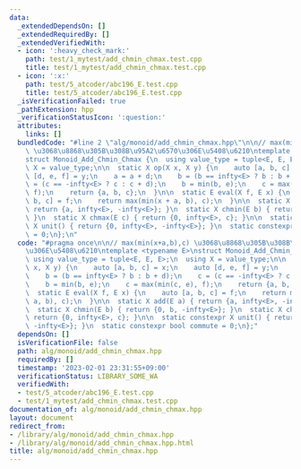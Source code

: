 ```yaml
---
data:
  _extendedDependsOn: []
  _extendedRequiredBy: []
  _extendedVerifiedWith:
  - icon: ':heavy_check_mark:'
    path: test/1_mytest/add_chmin_chmax.test.cpp
    title: test/1_mytest/add_chmin_chmax.test.cpp
  - icon: ':x:'
    path: test/5_atcoder/abc196_E.test.cpp
    title: test/5_atcoder/abc196_E.test.cpp
  _isVerificationFailed: true
  _pathExtension: hpp
  _verificationStatusIcon: ':question:'
  attributes:
    links: []
  bundledCode: "#line 2 \"alg/monoid/add_chmin_chmax.hpp\"\n\n// max(min(x+a,b),c)\
    \ \u3068\u8868\u305B\u308B\u95A2\u6570\u306E\u5408\u6210\ntemplate <typename E>\n\
    struct Monoid_Add_Chmin_Chmax {\n  using value_type = tuple<E, E, E>;\n  using\
    \ X = value_type;\n\n  static X op(X x, X y) {\n    auto [a, b, c] = x;\n    auto\
    \ [d, e, f] = y;\n    a = a + d;\n    b = (b == infty<E> ? b : b + d);\n    c\
    \ = (c == -infty<E> ? c : c + d);\n    b = min(b, e);\n    c = max(min(c, e),\
    \ f);\n    return {a, b, c};\n  }\n\n  static E eval(X f, E x) {\n    auto [a,\
    \ b, c] = f;\n    return max(min(x + a, b), c);\n  }\n\n  static X add(E a) {\
    \ return {a, infty<E>, -infty<E>}; }\n  static X chmin(E b) { return {0, b, -infty<E>};\
    \ }\n  static X chmax(E c) { return {0, infty<E>, c}; }\n\n  static constexpr\
    \ X unit() { return {0, infty<E>, -infty<E>}; }\n  static constexpr bool commute\
    \ = 0;\n};\n"
  code: "#pragma once\n\n// max(min(x+a,b),c) \u3068\u8868\u305B\u308B\u95A2\u6570\
    \u306E\u5408\u6210\ntemplate <typename E>\nstruct Monoid_Add_Chmin_Chmax {\n \
    \ using value_type = tuple<E, E, E>;\n  using X = value_type;\n\n  static X op(X\
    \ x, X y) {\n    auto [a, b, c] = x;\n    auto [d, e, f] = y;\n    a = a + d;\n\
    \    b = (b == infty<E> ? b : b + d);\n    c = (c == -infty<E> ? c : c + d);\n\
    \    b = min(b, e);\n    c = max(min(c, e), f);\n    return {a, b, c};\n  }\n\n\
    \  static E eval(X f, E x) {\n    auto [a, b, c] = f;\n    return max(min(x +\
    \ a, b), c);\n  }\n\n  static X add(E a) { return {a, infty<E>, -infty<E>}; }\n\
    \  static X chmin(E b) { return {0, b, -infty<E>}; }\n  static X chmax(E c) {\
    \ return {0, infty<E>, c}; }\n\n  static constexpr X unit() { return {0, infty<E>,\
    \ -infty<E>}; }\n  static constexpr bool commute = 0;\n};"
  dependsOn: []
  isVerificationFile: false
  path: alg/monoid/add_chmin_chmax.hpp
  requiredBy: []
  timestamp: '2023-02-01 23:31:55+09:00'
  verificationStatus: LIBRARY_SOME_WA
  verifiedWith:
  - test/5_atcoder/abc196_E.test.cpp
  - test/1_mytest/add_chmin_chmax.test.cpp
documentation_of: alg/monoid/add_chmin_chmax.hpp
layout: document
redirect_from:
- /library/alg/monoid/add_chmin_chmax.hpp
- /library/alg/monoid/add_chmin_chmax.hpp.html
title: alg/monoid/add_chmin_chmax.hpp
---
```

